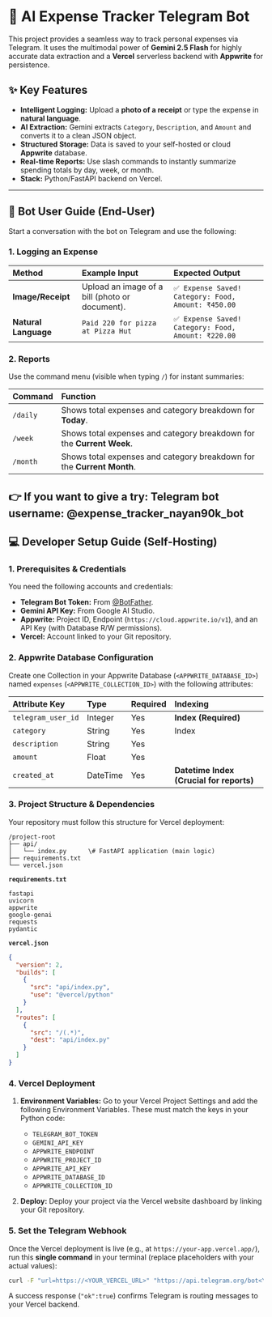 # 🤖 AI Expense Tracker Telegram Bot

This project provides a seamless way to track personal expenses via Telegram. It uses the multimodal power of **Gemini 2.5 Flash** for highly accurate data extraction and a **Vercel** serverless backend with **Appwrite** for persistence.

## ✨ Key Features

* **Intelligent Logging:** Upload a **photo of a receipt** or type the expense in **natural language**.
* **AI Extraction:** Gemini extracts `Category`, `Description`, and `Amount` and converts it to a clean JSON object.
* **Structured Storage:** Data is saved to your self-hosted or cloud **Appwrite** database.
* **Real-time Reports:** Use slash commands to instantly summarize spending totals by day, week, or month.
* **Stack:** Python/FastAPI backend on Vercel.

---

## 👤 Bot User Guide (End-User)

Start a conversation with the bot on Telegram and use the following:

### 1. Logging an Expense

| Method | Example Input | Expected Output |
| :--- | :--- | :--- |
| **Image/Receipt** | Upload an image of a bill (photo or document). | `✅ Expense Saved! Category: Food, Amount: ₹450.00` |
| **Natural Language** | `Paid 220 for pizza at Pizza Hut` | `✅ Expense Saved! Category: Food, Amount: ₹220.00` |

### 2. Reports

Use the command menu (visible when typing `/`) for instant summaries:

| Command | Function |
| :--- | :--- |
| `/daily` | Shows total expenses and category breakdown for **Today**. |
| `/week` | Shows total expenses and category breakdown for the **Current Week**. |
| `/month` | Shows total expenses and category breakdown for the **Current Month**.


👉 If you want to give a try:
Telegram bot username: @expense_tracker_nayan90k_bot
---

## 💻 Developer Setup Guide (Self-Hosting)

### 1. Prerequisites & Credentials

You need the following accounts and credentials:

* **Telegram Bot Token:** From [@BotFather](https://t.me/BotFather).
* **Gemini API Key:** From Google AI Studio.
* **Appwrite:** Project ID, Endpoint (`https://cloud.appwrite.io/v1`), and an API Key (with Database R/W permissions).
* **Vercel:** Account linked to your Git repository.

### 2. Appwrite Database Configuration

Create one Collection in your Appwrite Database (`<APPWRITE_DATABASE_ID>`) named `expenses` (`<APPWRITE_COLLECTION_ID>`) with the following attributes:

| Attribute Key | Type | Required | Indexing |
| :--- | :--- | :--- | :--- |
| `telegram_user_id` | Integer | Yes | **Index (Required)** |
| `category` | String | Yes | Index |
| `description` | String | Yes | |
| `amount` | Float | Yes | |
| `created_at` | DateTime | Yes | **Datetime Index (Crucial for reports)** |

### 3. Project Structure & Dependencies

Your repository must follow this structure for Vercel deployment:

```
/project-root
├── api/
│   └── index.py      \# FastAPI application (main logic)
├── requirements.txt
└── vercel.json
```


**`requirements.txt`**

```
fastapi
uvicorn
appwrite
google-genai
requests
pydantic
````

**`vercel.json`**
```json
{
  "version": 2,
  "builds": [
    {
      "src": "api/index.py",
      "use": "@vercel/python"
    }
  ],
  "routes": [
    {
      "src": "/(.*)",
      "dest": "api/index.py"
    }
  ]
}
````

### 4\. Vercel Deployment

1.  **Environment Variables:** Go to your Vercel Project Settings and add the following Environment Variables. These must match the keys in your Python code:

      * `TELEGRAM_BOT_TOKEN`
      * `GEMINI_API_KEY`
      * `APPWRITE_ENDPOINT`
      * `APPWRITE_PROJECT_ID`
      * `APPWRITE_API_KEY`
      * `APPWRITE_DATABASE_ID`
      * `APPWRITE_COLLECTION_ID`

2.  **Deploy:** Deploy your project via the Vercel website dashboard by linking your Git repository.

### 5\. Set the Telegram Webhook

Once the Vercel deployment is live (e.g., at `https://your-app.vercel.app/`), run this **single command** in your terminal (replace placeholders with your actual values):

```bash
curl -F "url=https://<YOUR_VERCEL_URL>" "https://api.telegram.org/bot<YOUR_BOT_TOKEN>/setWebhook"
```

A success response (`"ok":true`) confirms Telegram is routing messages to your Vercel backend.

